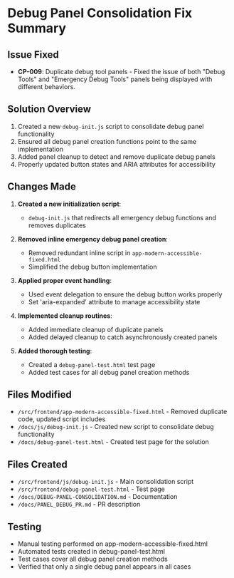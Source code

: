 # Debug Panel Consolidation Fix Summary

## Issue Fixed
- **CP-009**: Duplicate debug tool panels - Fixed the issue of both "Debug Tools" and "Emergency Debug Tools" panels being displayed with different behaviors.

## Solution Overview
1. Created a new `debug-init.js` script to consolidate debug panel functionality
2. Ensured all debug panel creation functions point to the same implementation
3. Added panel cleanup to detect and remove duplicate debug panels
4. Properly updated button states and ARIA attributes for accessibility

## Changes Made
1. **Created a new initialization script**:
   - `debug-init.js` that redirects all emergency debug functions and removes duplicates

2. **Removed inline emergency debug panel creation**:
   - Removed redundant inline script in `app-modern-accessible-fixed.html`
   - Simplified the debug button implementation

3. **Applied proper event handling**:
   - Used event delegation to ensure the debug button works properly
   - Set 'aria-expanded' attribute to manage accessibility state

4. **Implemented cleanup routines**:
   - Added immediate cleanup of duplicate panels
   - Added delayed cleanup to catch asynchronously created panels

5. **Added thorough testing**:
   - Created a `debug-panel-test.html` test page
   - Added test cases for all debug panel creation methods

## Files Modified
- `/src/frontend/app-modern-accessible-fixed.html` - Removed duplicate code, updated script includes
- `/docs/js/debug-init.js` - Created new script to consolidate debug functionality
- `/docs/debug-panel-test.html` - Created test page for the solution

## Files Created
- `/src/frontend/js/debug-init.js` - Main consolidation script
- `/src/frontend/debug-panel-test.html` - Test page
- `/docs/DEBUG-PANEL-CONSOLIDATION.md` - Documentation
- `/docs/PANEL_DEBUG_PR.md` - PR description

## Testing
- Manual testing performed on app-modern-accessible-fixed.html
- Automated tests created in debug-panel-test.html
- Test cases cover all debug panel creation methods
- Verified that only a single debug panel appears in all cases